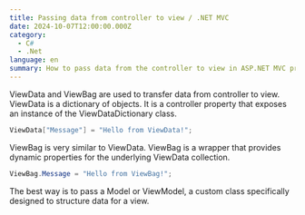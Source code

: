 ```yaml
---
title: Passing data from controller to view / .NET MVC
date: 2024-10-07T12:00:00.000Z
category:
  - C#
  - .Net
language: en
summary: How to pass data from the controller to view in ASP.NET MVC project
---
```


ViewData and ViewBag are used to transfer data from controller to view. \
ViewData is a dictionary of objects. It is a controller property that exposes an instance of the ViewDataDictionary class.

```C#
ViewData["Message"] = "Hello from ViewData!";
```

ViewBag is very similar to ViewData. ViewBag is a wrapper that provides dynamic properties for the underlying ViewData collection.

```C#
ViewBag.Message = "Hello from ViewBag!";
```

The best way is to pass a Model or ViewModel, a custom class specifically designed to structure data for a view.
